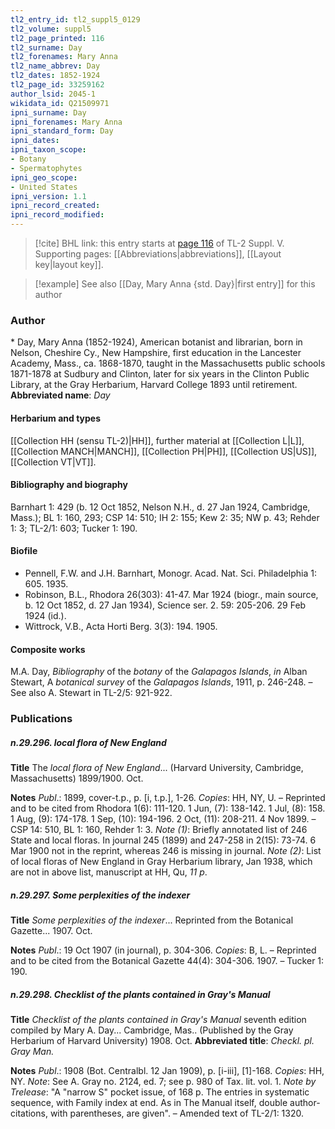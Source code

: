 ```yaml
---
tl2_entry_id: tl2_suppl5_0129
tl2_volume: suppl5
tl2_page_printed: 116
tl2_surname: Day
tl2_forenames: Mary Anna
tl2_name_abbrev: Day
tl2_dates: 1852-1924
tl2_page_id: 33259162
author_lsid: 2045-1
wikidata_id: Q21509971
ipni_surname: Day
ipni_forenames: Mary Anna
ipni_standard_form: Day
ipni_dates: 
ipni_taxon_scope: 
- Botany
- Spermatophytes
ipni_geo_scope: 
- United States
ipni_version: 1.1
ipni_record_created: 
ipni_record_modified:
---
```



> [!cite] BHL link: this entry starts at [page 116](https://www.biodiversitylibrary.org/page/33259162) of TL-2 Suppl. V.
> Supporting pages: [[Abbreviations|abbreviations]], [[Layout key|layout key]].

> [!example] See also [[Day, Mary Anna {std. Day}|first entry]] for this author

### Author

\* Day, Mary Anna (1852-1924), American botanist and librarian, born in Nelson, Cheshire Cy., New Hampshire, first education in the Lancester Academy, Mass., ca. 1868-1870, taught in the Massachusetts public schools 1871-1878 at Sudbury and Clinton, later for six years in the Clinton Public Library, at the Gray Herbarium, Harvard College 1893 until retirement. 
**Abbreviated name**: *Day*

#### Herbarium and types

[[Collection HH (sensu TL-2)|HH]], further material at [[Collection L|L]], [[Collection MANCH|MANCH]], [[Collection PH|PH]], [[Collection US|US]], [[Collection VT|VT]].

#### Bibliography and biography

Barnhart 1: 429 (b. 12 Oct 1852, Nelson N.H., d. 27 Jan 1924, Cambridge, Mass.); BL 1: 160, 293; CSP 14: 510; IH 2: 155; Kew 2: 35; NW p. 43; Rehder 1: 3; TL-2/1: 603; Tucker 1: 190.

#### Biofile

- Pennell, F.W. and J.H. Barnhart, Monogr. Acad. Nat. Sci. Philadelphia 1: 605. 1935.
- Robinson, B.L., Rhodora 26(303): 41-47. Mar 1924 (biogr., main source, b. 12 Oct 1852, d. 27 Jan 1934), Science ser. 2. 59: 205-206. 29 Feb 1924 (id.).
- Wittrock, V.B., Acta Horti Berg. 3(3): 194. 1905.

#### Composite works

M.A. Day, *Bibliography* of the *botany* of the *Galapagos Islands*, *in* Alban Stewart, A *botanical survey* of the *Galapagos Islands*, 1911, p. 246-248. – See also A. Stewart in TL-2/5: 921-922.

### Publications

##### n.29.296. local flora of New England

**Title**
The *local flora of New England*... (Harvard University, Cambridge, Massachusetts) 1899/1900. Oct.

**Notes**
*Publ*.: 1899, cover-t.p., p. \[i, t.p.\], 1-26. *Copies*: HH, NY, U. – Reprinted and to be cited from Rhodora 1(6): 111-120. 1 Jun, (7): 138-142. 1 Jul, (8): 158. 1 Aug, (9): 174-178. 1 Sep, (10): 194-196. 2 Oct, (11): 208-211. 4 Nov 1899. – CSP 14: 510, BL 1: 160, Rehder 1: 3.
*Note (1)*: Briefly annotated list of 246 State and local floras. In journal 245 (1899) and 247-258 in 2(15): 73-74. 6 Mar 1900 not in the reprint, whereas 246 is missing in journal.
*Note (2)*: List of local floras of New England in Gray Herbarium library, Jan 1938, which are not in above list, manuscript at HH, Qu, *11 p*.

##### n.29.297. Some perplexities of the indexer

**Title**
*Some perplexities of the indexer*... Reprinted from the Botanical Gazette... 1907. Oct.

**Notes**
*Publ*.: 19 Oct 1907 (in journal), p. 304-306. *Copies*: B, L. – Reprinted and to be cited from the Botanical Gazette 44(4): 304-306. 1907. – Tucker 1: 190.

##### n.29.298. Checklist of the plants contained in Gray's Manual

**Title**
*Checklist of the plants contained in Gray's Manual* seventh edition compiled by Mary A. Day... Cambridge, Mas.. (Published by the Gray Herbarium of Harvard University) 1908. Oct.
**Abbreviated title**: *Checkl. pl. Gray Man.*

**Notes**
*Publ*.: 1908 (Bot. Centralbl. 12 Jan 1909), p. \[i-iii\], \[1\]-168. *Copies*: HH, NY.
*Note*: See A. Gray no. 2124, ed. 7; see p. 980 of Tax. lit. vol. 1.
*Note by Trelease*: "A "narrow S" pocket issue, of 168 p. The entries in systematic sequence, with Family index at end. As in The Manual itself, double author-citations, with parentheses, are given". – Amended text of TL-2/1: 1320.


